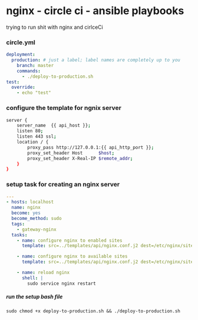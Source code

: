 # nginx - circle ci - ansible playbooks

trying to run shit with nginx and cirlceCi

### circle.yml

```yml
deployment:
  production: # just a label; label names are completely up to you
    branch: master
    commands:
      - ./deploy-to-production.sh
test:
  override:
    - echo "test"
```

### configure the template for ngnix server
```bash
server {
    server_name  {{ api_host }};
    listen 80;
    listen 443 ssl;
    location / {
        proxy_pass http://127.0.0.1:{{ api_http_port }};
        proxy_set_header Host      $host;
        proxy_set_header X-Real-IP $remote_addr;
    }
}
```


### setup task for creating an nginx server
```yml
---
- hosts: localhost
  name: nginx
  become: yes
  become_method: sudo
  tags:
    - gateway-nginx
  tasks:
    - name: configure nginx to enabled sites
      template: src=../templates/api/nginx.conf.j2 dest=/etc/nginx/sites-enabled/api.conf

    - name: configure nginx to available sites
      template: src=../templates/api/nginx.conf.j2 dest=/etc/nginx/sites-available/api.conf

    - name: reload nginx
      shell: |
        sudo service nginx restart
``` 

##### run the setup bash file
```sudo chmod +x deploy-to-production.sh && ./deploy-to-production.sh ```
